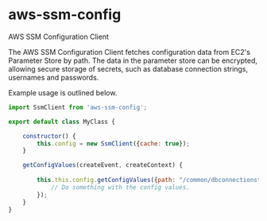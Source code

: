 # aws-ssm-config
AWS SSM Configuration Client

The AWS SSM Configuration Client fetches configuration data from EC2's Parameter Store  by path.  The data in the parameter store can be encrypted, allowing secure storage of secrets, such as database connection strings, usernames and passwords.

Example usage is outlined below.

```javascript
import SsmClient from 'aws-ssm-config';

export default class MyClass {

    constructor() {
        this.config = new SsmClient({cache: true});
    }

    getConfigValues(createEvent, createContext) {
        
        this.this.config.getConfigValues({path: "/common/dbconnectionstring/", recursive: true, decrypt: true, maxItems: 2}).then((params) => {
            // Do something with the config values.
        });
    }
}
```


